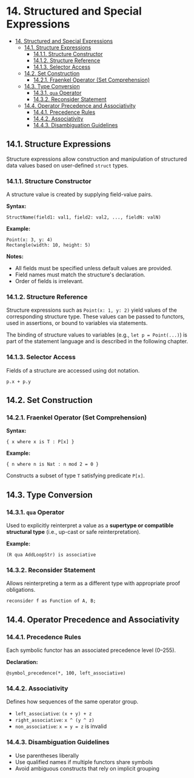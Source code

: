 # 14. Structured and Special Expressions

- [14. Structured and Special Expressions](#14-structured-and-special-expressions)
    - [14.1. Structure Expressions](#141-structure-expressions)
        - [14.1.1. Structure Constructor](#1411-structure-constructor)
        - [14.1.2. Structure Reference](#1412-structure-reference)
        - [14.1.3. Selector Access](#1413-selector-access)
    - [14.2. Set Construction](#142-set-construction)
        - [14.2.1. Fraenkel Operator (Set Comprehension)](#1421-fraenkel-operator-set-comprehension)
    - [14.3. Type Conversion](#143-type-conversion)
        - [14.3.1. `qua` Operator](#1431-qua-operator)
        - [14.3.2. Reconsider Statement](#1432-reconsider-statement)
    - [14.4. Operator Precedence and Associativity](#144-operator-precedence-and-associativity)
        - [14.4.1. Precedence Rules](#1441-precedence-rules)
        - [14.4.2. Associativity](#1442-associativity)
        - [14.4.3. Disambiguation Guidelines](#1443-disambiguation-guidelines)

## 14.1. Structure Expressions

Structure expressions allow construction and manipulation of structured data values based on user-defined `struct` types.

### 14.1.1. Structure Constructor

A structure value is created by supplying field-value pairs.

**Syntax:**
```mizar
StructName(field1: val1, field2: val2, ..., fieldN: valN)
```

**Example:**
```mizar
Point(x: 3, y: 4)
Rectangle(width: 10, height: 5)
```

**Notes:**
- All fields must be specified unless default values are provided.
- Field names must match the structure's declaration.
- Order of fields is irrelevant.

### 14.1.2. Structure Reference

Structure expressions such as `Point(x: 1, y: 2)` yield values of the corresponding structure type. These values can be passed to functors, used in assertions, or bound to variables via statements.

The binding of structure values to variables (e.g., `let p = Point(...)`) is part of the statement language and is described in the following chapter.

### 14.1.3. Selector Access

Fields of a structure are accessed using dot notation.
```mizar
p.x + p.y
```

## 14.2. Set Construction

### 14.2.1. Fraenkel Operator (Set Comprehension)

**Syntax:**
```mizar
{ x where x is T : P[x] }
```

**Example:**
```mizar
{ n where n is Nat : n mod 2 = 0 }
```

Constructs a subset of type `T` satisfying predicate `P[x]`.

## 14.3. Type Conversion

### 14.3.1. `qua` Operator

Used to explicitly reinterpret a value as a **supertype or compatible structural type** (i.e., up-cast or safe reinterpretation).

**Example:**
```mizar
(R qua AddLoopStr) is associative
```

### 14.3.2. Reconsider Statement

Allows reinterpreting a term as a different type with appropriate proof obligations.
```mizar
reconsider f as Function of A, B;
```

## 14.4. Operator Precedence and Associativity

### 14.4.1. Precedence Rules

Each symbolic functor has an associated precedence level (0–255).

**Declaration:**
```mizar
@symbol_precedence(*, 100, left_associative)
```

### 14.4.2. Associativity

Defines how sequences of the same operator group.
- `left_associative`: `(x + y) + z`
- `right_associative`: `x ^ (y ^ z)`
- `non_associative`: `x = y = z` is invalid

### 14.4.3. Disambiguation Guidelines

- Use parentheses liberally
- Use qualified names if multiple functors share symbols
- Avoid ambiguous constructs that rely on implicit grouping
